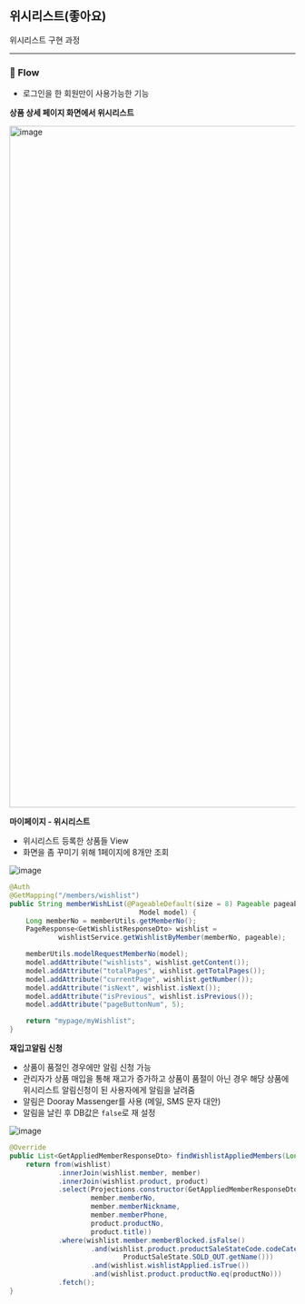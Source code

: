 ## 위시리스트(좋아요)

위시리스트 구현 과정

---

### 📌 Flow

- 로그인을 한 회원만이 사용가능한 기능

**상품 상세 페이지 화면에서 위시리스트**

<img width="1201" alt="image" src="https://user-images.githubusercontent.com/87689191/225631523-0358779f-ac5d-4666-b3ef-c099094709b5.png">

**마이페이지 - 위시리스트**
- 위시리스트 등록한 상품들 View
- 화면을 좀 꾸미기 위해 1페이지에 8개만 조회

![image](https://user-images.githubusercontent.com/87689191/225634147-f68f9daa-b22b-4234-a89c-6b06b71cbf44.png)

```java
@Auth
@GetMapping("/members/wishlist")
public String memberWishList(@PageableDefault(size = 8) Pageable pageable,
                                Model model) {
    Long memberNo = memberUtils.getMemberNo();
    PageResponse<GetWishlistResponseDto> wishlist =
            wishlistService.getWishlistByMember(memberNo, pageable);

    memberUtils.modelRequestMemberNo(model);
    model.addAttribute("wishlists", wishlist.getContent());
    model.addAttribute("totalPages", wishlist.getTotalPages());
    model.addAttribute("currentPage", wishlist.getNumber());
    model.addAttribute("isNext", wishlist.isNext());
    model.addAttribute("isPrevious", wishlist.isPrevious());
    model.addAttribute("pageButtonNum", 5);

    return "mypage/myWishlist";
}
```

**재입고알림 신청**
- 상품이 품절인 경우에만 알림 신청 가능
- 관리자가 상품 매입을 통해 재고가 증가하고 상품이 품절이 아닌 경우 해당 상품에 위시리스트 알림신청이 된 사용자에게 알림을 날려줌
- 알림은 Dooray Massenger를 사용 (메일, SMS 문자 대안)
- 알림을 날린 후 DB값은 `false`로 재 설정

![image](https://user-images.githubusercontent.com/87689191/225635522-b774d6f1-38bc-4cd2-8cbc-83226f1a42d4.png)

```java
@Override
public List<GetAppliedMemberResponseDto> findWishlistAppliedMembers(Long productNo) {
    return from(wishlist)
            .innerJoin(wishlist.member, member)
            .innerJoin(wishlist.product, product)
            .select(Projections.constructor(GetAppliedMemberResponseDto.class,
                    member.memberNo,
                    member.memberNickname,
                    member.memberPhone,
                    product.productNo,
                    product.title))
            .where(wishlist.member.memberBlocked.isFalse()
                    .and(wishlist.product.productSaleStateCode.codeCategory.eq(
                            ProductSaleState.SOLD_OUT.getName()))
                    .and(wishlist.wishlistApplied.isTrue())
                    .and(wishlist.product.productNo.eq(productNo)))
            .fetch();
}
```
